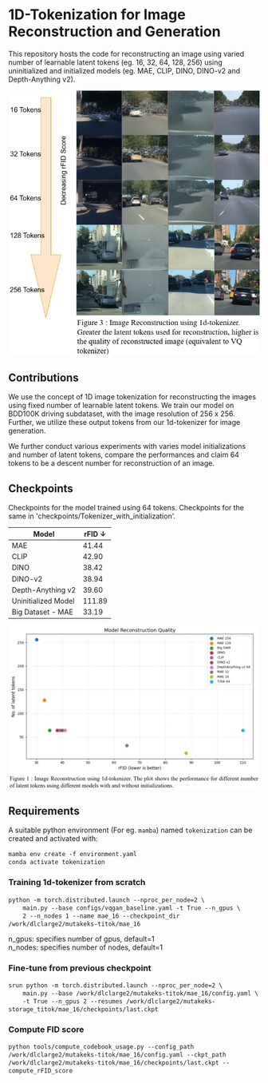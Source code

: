 # 1D-Tokenization for Image Reconstruction and Generation

This repository hosts the code for reconstructing an image using varied number of learnable latent tokens (eg. 16, 32, 64, 128, 256) using uninitialized and initialized models (eg. MAE, CLIP, DINO, DINO-v2 and Depth-Anything v2). 

![Reconstructions](images/token_reconstructions.png)

## Contributions 

We use the concept of 1D image tokenization for reconstructing the images using fixed number of learnable latent tokens. We train our model on BDD100K driving subdataset, with the image resolution of 256 x 256. Further, we utilize these output tokens from our 1d-tokenizer for image generation.

We further conduct various experiments with varies model initializations and number of latent tokens, compare the performances and claim 64 tokens to be a descent number for reconstruction of an image.

## Checkpoints

Checkpoints for the model trained using 64 tokens. Checkpoints for the same in 'checkpoints/Tokenizer_with_initialization'.

| Model                 |  rFID ↓   | 
|-----------------------|------------
| MAE                   |   41.44   | 
| CLIP                  |   42.90   |
| DINO                  |   38.42   | 
| DINO-v2               |   38.94   |
| Depth-Anything v2     |   39.60   | 
| Uninitialized Model   |   111.89  |
| Big Dataset - MAE     |   33.19   |

![Model Performance](images/rFIDs.png)

## Requirements
A suitable python environment (For eg. `mamba`) named `tokenization` can be created and activated with:

```
mamba env create -f environment.yaml
conda activate tokenization
```

### Training 1d-tokenizer from scratch
```
python -m torch.distributed.launch --nproc_per_node=2 \
    main.py --base configs/vqgan_baseline.yaml -t True --n_gpus \
    2 --n_nodes 1 --name mae_16 --checkpoint_dir /work/dlclarge2/mutakeks-titok/mae_16
```
n_gpus: specifies number of gpus, default=1 \
n_nodes: specifies number of nodes, default=1

### Fine-tune from previous checkpoint
```
srun python -m torch.distributed.launch --nproc_per_node=2 \
    main.py --base /work/dlclarge2/mutakeks-titok/mae_16/config.yaml \
    -t True --n_gpus 2 --resumes /work/dlclarge2/mutakeks-storage_titok/mae_16/checkpoints/last.ckpt
```

### Compute FID score
```
python tools/compute_codebook_usage.py --config_path /work/dlclarge2/mutakeks-titok/mae_16/config.yaml --ckpt_path /work/dlclarge2/mutakeks-titok/mae_16/checkpoints/last.ckpt --compute_rFID_score
```
